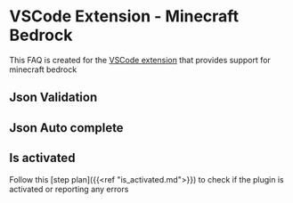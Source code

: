 # VSCode Extension - Minecraft Bedrock

This FAQ is created for the [VSCode extension](https://marketplace.visualstudio.com/items?itemName=BlockceptionLtd.blockceptionvscodeminecraftbedrockdevelopmentextension) that
provides support for minecraft bedrock

## Json Validation

## Json Auto complete

## Is activated

Follow this [step plan]({{<ref "is_activated.md">}}) to check if the plugin is activated or reporting any errors
